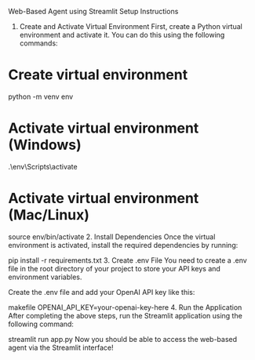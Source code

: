 Web-Based Agent using Streamlit
Setup Instructions
1. Create and Activate Virtual Environment
First, create a Python virtual environment and activate it. You can do this using the following commands:

# Create virtual environment
python -m venv env

# Activate virtual environment (Windows)
.\env\Scripts\activate

# Activate virtual environment (Mac/Linux)
source env/bin/activate
2. Install Dependencies
Once the virtual environment is activated, install the required dependencies by running:

pip install -r requirements.txt
3. Create .env File
You need to create a .env file in the root directory of your project to store your API keys and environment variables.

Create the .env file and add your OpenAI API key like this:

makefile
OPENAI_API_KEY=your-openai-key-here
4. Run the Application
After completing the above steps, run the Streamlit application using the following command:

streamlit run app.py
Now you should be able to access the web-based agent via the Streamlit interface!
